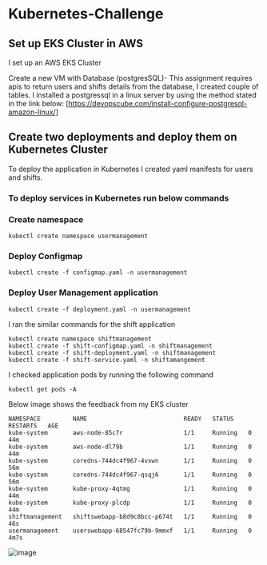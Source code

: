# Kubernetes-Challenge
## Set up EKS Cluster in AWS
I set up an AWS EKS Cluster

Create  a new VM with Database (postgresSQL)- This assignment requires apis to return users and shifts details from the database, I created couple of tables. I installed a postgressql in a linux server by using the method stated in the link below:
[https://devopscube.com/install-configure-postgresql-amazon-linux/]

## Create two deployments and deploy them on Kubernetes Cluster
To deploy the application in Kubernetes I created yaml manifests for users and shifts.

### To deploy services in Kubernetes run below commands

### Create namespace
```
kubectl create namespace usermanagement
```

### Deploy Configmap
```
kubectl create -f configmap.yaml -n usermanagement
```

### Deploy User Management application
```
kubectl create -f deployment.yaml -n usermanagement
```
I ran the similar commands for the shift application

```
kubectl create namespace shiftmanagement
kubectl create -f shift-configmap.yaml -n shiftmanagement
kubectl create -f shift-deployment.yaml -n shiftmanagement
kubectl create -f shift-service.yaml -n shiftamangement
```

I checked application pods by running the following command
```
kubectl get pods -A
```
Below image shows the feedback from my EKS cluster
```
NAMESPACE         NAME                           READY   STATUS    RESTARTS   AGE
kube-system       aws-node-85c7r                 1/1     Running   0          44m
kube-system       aws-node-dl79b                 1/1     Running   0          44m
kube-system       coredns-744dc4f967-4vxwn       1/1     Running   0          56m
kube-system       coredns-744dc4f967-qsqj6       1/1     Running   0          56m
kube-system       kube-proxy-4qtmg               1/1     Running   0          44m
kube-system       kube-proxy-plcdp               1/1     Running   0          44m
shiftmanagement   shiftswebapp-b8d9c8bcc-p674t   1/1     Running   0          46s
usermanagement    userswebapp-68547fc79b-9mmxf   1/1     Running   0          4m7s
```
![image](https://user-images.githubusercontent.com/111366682/222901537-62b95df0-a25b-444a-9f66-909207561333.png)


